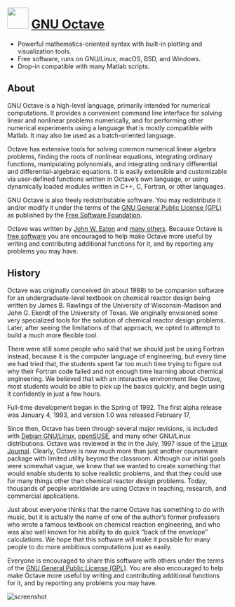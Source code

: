 ﻿# <img src="https://cdn.jsdelivr.net/gh/chtof/chocolatey-packages/automatic/octave/octave.png" width="48" height="48"/> [GNU Octave](https://chocolatey.org/packages/octave)

- Powerful mathematics-oriented syntax with built-in plotting and visualization tools.
- Free software, runs on GNU/Linux, macOS, BSD, and Windows.
- Drop-in compatible with many Matlab scripts.

## About
GNU Octave is a high-level language, primarily intended for numerical computations. It provides a convenient command line interface for solving linear and nonlinear problems numerically, and for performing other numerical experiments using a language that is mostly compatible with Matlab. It may also be used as a batch-oriented language.

Octave has extensive tools for solving common numerical linear algebra problems, finding the roots of nonlinear equations, integrating ordinary functions, manipulating polynomials, and integrating ordinary differential and differential-algebraic equations. It is easily extensible and customizable via user-defined functions written in Octave’s own language, or using dynamically loaded modules written in C++, C, Fortran, or other languages.

GNU Octave is also freely redistributable software. You may redistribute it and/or modify it under the terms of the [GNU General Public License (GPL)](https://www.gnu.org/copyleft/gpl.html) as published by the [Free Software Foundation](https://www.gnu.org).

Octave was written by [John W. Eaton](mailto:jwe@octave.org) and [many others](https://hg.savannah.gnu.org/hgweb/octave/file/tip/doc/interpreter/contributors.in). Because Octave is [free software](https://www.gnu.org/philosophy/free-sw.html) you are encouraged to help make Octave more useful by writing and contributing additional functions for it, and by reporting any problems you may have.

## History
Octave was originally conceived (in about 1988) to be companion software for an undergraduate-level textbook on chemical reactor design being written by James B. Rawlings of the University of Wisconsin-Madison and John G. Ekerdt of the University of Texas. We originally envisioned some very specialized tools for the solution of chemical reactor design problems. Later, after seeing the limitations of that approach, we opted to attempt to build a much more flexible tool.

There were still some people who said that we should just be using Fortran instead, because it is the computer language of engineering, but every time we had tried that, the students spent far too much time trying to figure out why their Fortran code failed and not enough time learning about chemical engineering. We believed that with an interactive environment like Octave, most students would be able to pick up the basics quickly, and begin using it confidently in just a few hours.

Full-time development began in the Spring of 1992. The first alpha release was January 4, 1993, and version 1.0 was released February 17,

Since then, Octave has been through several major revisions, is included with [Debian GNU/Linux](https://www.debian.org), [openSUSE](https://www.opensuse.org), and many other GNU/Linux distributions. Octave was reviewed in the in the July, 1997 issue of the [Linux Journal](http://www.linuxjournal.com/article/1225).
Clearly, Octave is now much more than just another courseware package with limited utility beyond the classroom. Although our initial goals were somewhat vague, we knew that we wanted to create something that would enable students to solve realistic problems, and that they could use for many things other than chemical reactor design problems. Today, thousands of people worldwide are using Octave in teaching, research, and commercial applications.

Just about everyone thinks that the name Octave has something to do with music, but it is actually the name of one of the author’s former professors who wrote a famous textbook on chemical reaction engineering, and who was also well known for his ability to do quick “back of the envelope” calculations. We hope that this software will make it possible for many people to do more ambitious computations just as easily.

Everyone is encouraged to share this software with others under the terms of the [GNU General Public License (GPL)](https://www.gnu.org/copyleft/gpl.html). You are also encouraged to help make Octave more useful by writing and contributing additional functions for it, and by reporting any problems you may have.

![screenshot](https://cdn.jsdelivr.net/gh/chtof/chocolatey-packages/automatic/octave/screenshot.png)